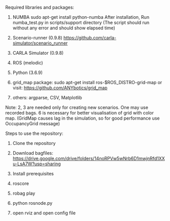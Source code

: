 Required libraries and packages:

1. NUMBA 
	sudo apt-get install python-numba
	After installation, 
	Run numba_test.py in scripts/support directory
	(The script should run without any error and should show elapsed time)

2. Scenario-runner (0.9.8)
	https://github.com/carla-simulator/scenario_runner

3. CARLA Simulator (0.9.8)

4. ROS (melodic)

5. Python (3.6.9)

6. grid_map package: sudo apt-get install ros-$ROS_DISTRO-grid-map
	or visit: https://github.com/ANYbotics/grid_map

7. others: argparse, CSV, Matplotlib

Note: 2, 3 are needed only for creating new scenarios. One may use recorded bags.
	  6 is necessary for better visualisation of grid with color map. 
	  (GridMap causes lag in the simulation, so for good performance use OccupancyGrid message)



Steps to use the repository:

1. Clone the repository

2. Download bagfiles: https://drive.google.com/drive/folders/14noRPVw5wNrb6D1mwjnRfd1XXu-LsA7W?usp=sharing

3. Install prerequisites

4. roscore

5. robag play

6. python rosnode.py

7. open rviz and open config file

